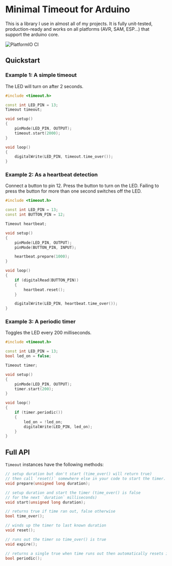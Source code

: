 # Minimal Timeout for Arduino

This is a library I use in almost all of my projects. It is fully unit-tested, production-ready and works on all platforms (AVR, SAM, ESP...) that support the arduino core.

![PlatformIO CI](https://github.com/tfeldmann/Arduino-Timeout/workflows/PlatformIO%20CI/badge.svg)

## Quickstart

### Example 1: A simple timeout

The LED will turn on after 2 seconds.

```cpp
#include <timeout.h>

const int LED_PIN = 13;
Timeout timeout;

void setup()
{
    pinMode(LED_PIN, OUTPUT);
    timeout.start(2000);
}

void loop()
{
    digitalWrite(LED_PIN, timeout.time_over());
}
```

### Example 2: As a heartbeat detection

Connect a button to pin 12.
Press the button to turn on the LED.
Failing to press the button for more than one second switches off the LED.

```cpp
#include <timeout.h>

const int LED_PIN = 13;
const int BUTTON_PIN = 12;

Timeout heartbeat;

void setup()
{
    pinMode(LED_PIN, OUTPUT);
    pinMode(BUTTON_PIN, INPUT);

    heartbeat.prepare(1000);
}

void loop()
{
    if (digitalRead(BUTTON_PIN))
    {
        heartbeat.reset();
    }

    digitalWrite(LED_PIN, heartbeat.time_over());
}
```

### Example 3: A periodic timer

Toggles the LED every 200 milliseconds.

```cpp
#include <timeout.h>

const int LED_PIN = 13;
bool led_on = false;

Timeout timer;

void setup()
{
    pinMode(LED_PIN, OUTPUT);
    timer.start(200);
}

void loop()
{
    if (timer.periodic())
    {
        led_on = !led_on;
        digitalWrite(LED_PIN, led_on);
    }
}
```

## Full API

`Timeout` instances have the following methods:
```cpp
// setup duration but don't start (time_over() will return true)
// then call `reset()` somewhere else in your code to start the timer.
void prepare(unsigned long duration); 

// setup duration and start the timer (time_over() is false
// for the next `duration` milliseconds)
void start(unsigned long duration);   

// returns true if time ran out, false otherwise
bool time_over();

// winds up the timer to last known duration
void reset();

// runs out the timer so time_over() is true
void expire();

// returns a single true when time runs out then automatically resets itself
bool periodic();
```

